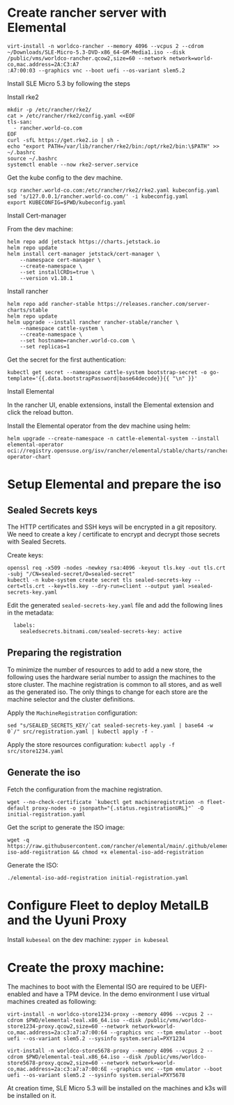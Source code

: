 
# Create rancher server with Elemental

```
virt-install -n worldco-rancher --memory 4096 --vcpus 2 --cdrom ~/Downloads/SLE-Micro-5.3-DVD-x86_64-GM-Media1.iso --disk /public/vms/worldco-rancher.qcow2,size=60 --network network=world-co,mac.address=2A:C3:A7
:A7:00:03 --graphics vnc --boot uefi --os-variant slem5.2
```

Install SLE Micro 5.3 by following the steps

Install rke2

```
mkdir -p /etc/rancher/rke2/
cat > /etc/rancher/rke2/config.yaml <<EOF
tls-san:
  - rancher.world-co.com
EOF
curl -sfL https://get.rke2.io | sh -
echo "export PATH=/var/lib/rancher/rke2/bin:/opt/rke2/bin:\$PATH" >> ~/.bashrc
source ~/.bashrc
systemctl enable --now rke2-server.service
```

Get the kube config to the dev machine.

```
scp rancher.world-co.com:/etc/rancher/rke2/rke2.yaml kubeconfig.yaml
sed 's/127.0.0.1/rancher.world-co.com/' -i kubeconfig.yaml
export KUBECONFIG=$PWD/kubeconfig.yaml
```

Install Cert-manager

From the dev machine:

```
helm repo add jetstack https://charts.jetstack.io
helm repo update
helm install cert-manager jetstack/cert-manager \
    --namespace cert-manager \
    --create-namespace \
    --set installCRDs=true \
    --version v1.10.1
```

Install rancher

```
helm repo add rancher-stable https://releases.rancher.com/server-charts/stable
helm repo update
helm upgrade --install rancher rancher-stable/rancher \
    --namespace cattle-system \
    --create-namespace \
    --set hostname=rancher.world-co.com \
    --set replicas=1
```

Get the secret for the first authentication:

```
kubectl get secret --namespace cattle-system bootstrap-secret -o go-template='{{.data.bootstrapPassword|base64decode}}{{ "\n" }}'
```

Install Elemental

In the rancher UI, enable extensions, install the Elemental extension and click the reload button.

Install the Elemental operator from the dev machine using helm:

```
helm upgrade --create-namespace -n cattle-elemental-system --install elemental-operator oci://registry.opensuse.org/isv/rancher/elemental/stable/charts/rancher/elemental-operator-chart
```

# Setup Elemental and prepare the iso

## Sealed Secrets keys

The HTTP certificates and SSH keys will be encrypted in a git repository.
We need to create a key / certificate to encrypt and decrypt those secrets with Sealed Secrets.

Create keys:
```
openssl req -x509 -nodes -newkey rsa:4096 -keyout tls.key -out tls.crt -subj "/CN=sealed-secret/O=sealed-secret"
kubectl -n kube-system create secret tls sealed-secrets-key --cert=tls.crt --key=tls.key --dry-run=client --output yaml >sealed-secrets-key.yaml
```

Edit the generated `sealed-secrets-key.yaml` file and add the following lines in the metadata:

```
  labels:
    sealedsecrets.bitnami.com/sealed-secrets-key: active
```


## Preparing the registration

To minimize the number of resources to add to add a new store, the following uses the hardware serial number to assign the machines to the store cluster.
The machine registration is common to all stores, and as well as the generated iso.
The only things to change for each store are the machine selector and the cluster definitions.

Apply the `MachineRegistration` configuration:

```
sed "s/SEALED_SECRETS_KEY/`cat sealed-secrets-key.yaml | base64 -w 0`/" src/registration.yaml | kubectl apply -f -
```

Apply the store resources configuration: `kubectl apply -f src/store1234.yaml`

## Generate the iso

Fetch the configuration from the machine registration.

```
wget --no-check-certificate `kubectl get machineregistration -n fleet-default proxy-nodes -o jsonpath="{.status.registrationURL}"` -O initial-registration.yaml
```

Get the script to generate the ISO image:

```
wget -q https://raw.githubusercontent.com/rancher/elemental/main/.github/elemental-iso-add-registration && chmod +x elemental-iso-add-registration
```

Generate the ISO:

```
./elemental-iso-add-registration initial-registration.yaml
```

# Configure Fleet to deploy MetalLB and the Uyuni Proxy

Install `kubeseal` on the dev machine: `zypper in kubeseal`


# Create the proxy machine:


The machines to boot with the Elemental ISO are required to be UEFI-enabled and have a TPM device.
In the demo environment I use virtual machines created as following:
```
virt-install -n worldco-store1234-proxy --memory 4096 --vcpus 2 --cdrom $PWD/elemental-teal.x86_64.iso --disk /public/vms/worldco-store1234-proxy.qcow2,size=60 --network network=world-co,mac.address=2a:c3:a7:a7:00:64 --graphics vnc --tpm emulator --boot uefi --os-variant slem5.2 --sysinfo system.serial=PXY1234

virt-install -n worldco-store5678-proxy --memory 4096 --vcpus 2 --cdrom $PWD/elemental-teal.x86_64.iso --disk /public/vms/worldco-store5678-proxy.qcow2,size=60 --network network=world-co,mac.address=2a:c3:a7:a7:00:6E --graphics vnc --tpm emulator --boot uefi --os-variant slem5.2 --sysinfo system.serial=PXY5678
```

At creation time, SLE Micro 5.3 will be installed on the machines and k3s will be installed on it.
